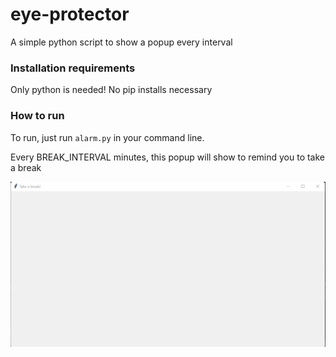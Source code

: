 # eye-protector
A simple python script to show a popup every interval

### Installation requirements
Only python is needed! 
No pip installs necessary

### How to run
To run, just run `alarm.py` in your command line.

Every BREAK_INTERVAL minutes, this popup will show to remind you to take a break


![img.png](img.png)
